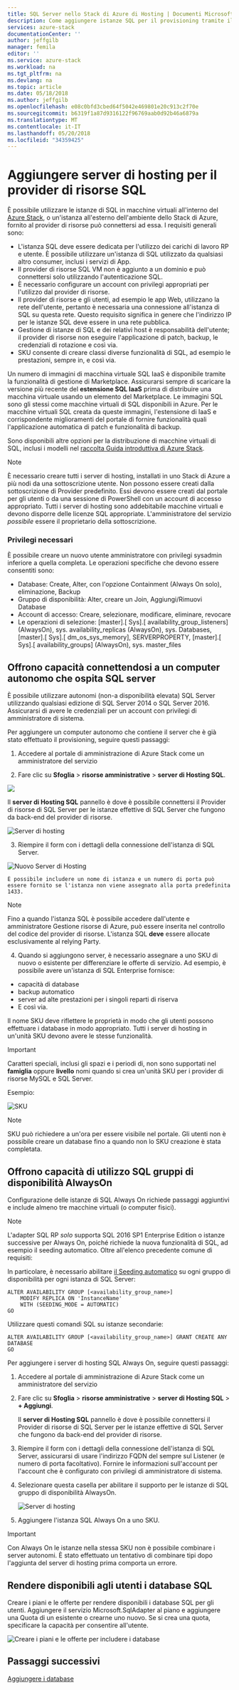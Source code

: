 ```yaml
---
title: SQL Server nello Stack di Azure di Hosting | Documenti Microsoft
description: Come aggiungere istanze SQL per il provisioning tramite il Provider di risorse di Adapter SQL
services: azure-stack
documentationCenter: ''
author: jeffgilb
manager: femila
editor: ''
ms.service: azure-stack
ms.workload: na
ms.tgt_pltfrm: na
ms.devlang: na
ms.topic: article
ms.date: 05/18/2018
ms.author: jeffgilb
ms.openlocfilehash: e08c0bfd3cbed64f5042e469801e20c913c2f70e
ms.sourcegitcommit: b6319f1a87d9316122f96769aab0d92b46a6879a
ms.translationtype: MT
ms.contentlocale: it-IT
ms.lasthandoff: 05/20/2018
ms.locfileid: "34359425"
---
```

# <a name="add-hosting-servers-for-the-sql-resource-provider"></a>Aggiungere server di hosting per il provider di risorse SQL
È possibile utilizzare le istanze di SQL in macchine virtuali all'interno del [Azure Stack](azure-stack-poc.md), o un'istanza all'esterno dell'ambiente dello Stack di Azure, fornito al provider di risorse può connettersi ad essa. I requisiti generali sono:

* L'istanza SQL deve essere dedicata per l'utilizzo dei carichi di lavoro RP e utente. È possibile utilizzare un'istanza di SQL utilizzato da qualsiasi altro consumer, inclusi i servizi di App.
* Il provider di risorse SQL VM non è aggiunto a un dominio e può connettersi solo utilizzando l'autenticazione SQL.
* È necessario configurare un account con privilegi appropriati per l'utilizzo dal provider di risorse.
* Il provider di risorse e gli utenti, ad esempio le app Web, utilizzano la rete dell'utente, pertanto è necessaria una connessione all'istanza di SQL su questa rete. Questo requisito significa in genere che l'indirizzo IP per le istanze SQL deve essere in una rete pubblica.
* Gestione di istanze di SQL e dei relativi host è responsabilità dell'utente; il provider di risorse non eseguire l'applicazione di patch, backup, le credenziali di rotazione e così via.
* SKU consente di creare classi diverse funzionalità di SQL, ad esempio le prestazioni, sempre in, e così via.

Un numero di immagini di macchina virtuale SQL IaaS è disponibile tramite la funzionalità di gestione di Marketplace. Assicurarsi sempre di scaricare la versione più recente del **estensione SQL IaaS** prima di distribuire una macchina virtuale usando un elemento del Marketplace. Le immagini SQL sono gli stessi come macchine virtuali di SQL disponibili in Azure. Per le macchine virtuali SQL creata da queste immagini, l'estensione di IaaS e corrispondente miglioramenti del portale di fornire funzionalità quali l'applicazione automatica di patch e funzionalità di backup.

Sono disponibili altre opzioni per la distribuzione di macchine virtuali di SQL, inclusi i modelli nel [raccolta Guida introduttiva di Azure Stack](https://github.com/Azure/AzureStack-QuickStart-Templates).

> [!NOTE]
> È necessario creare tutti i server di hosting, installati in uno Stack di Azure a più nodi da una sottoscrizione utente. Non possono essere creati dalla sottoscrizione di Provider predefinito. Essi devono essere creati dal portale per gli utenti o da una sessione di PowerShell con un account di accesso appropriato. Tutti i server di hosting sono addebitabile macchine virtuali e devono disporre delle licenze SQL appropriate. L'amministratore del servizio _possibile_ essere il proprietario della sottoscrizione.


### <a name="required-privileges"></a>Privilegi necessari

È possibile creare un nuovo utente amministratore con privilegi sysadmin inferiore a quella completa. Le operazioni specifiche che devono essere consentiti sono:

- Database: Create, Alter, con l'opzione Containment (Always On solo), eliminazione, Backup
- Gruppo di disponibilità: Alter, creare un Join, Aggiungi/Rimuovi Database
- Account di accesso: Creare, selezionare, modificare, eliminare, revocare
- Le operazioni di selezione: \[master\].\[ Sys\].\[ availability_group_listeners\] (AlwaysOn), sys. availability_replicas (AlwaysOn), sys. Databases, \[master\].\[ Sys\].\[ dm_os_sys_memory\], SERVERPROPERTY, \[master\].\[ Sys\].\[ availability_groups\] (AlwaysOn), sys. master_files



## <a name="provide-capacity-by-connecting-to-a-standalone-hosting-sql-server"></a>Offrono capacità connettendosi a un computer autonomo che ospita SQL server
È possibile utilizzare autonomi (non-a disponibilità elevata) SQL Server utilizzando qualsiasi edizione di SQL Server 2014 o SQL Server 2016. Assicurarsi di avere le credenziali per un account con privilegi di amministratore di sistema.

Per aggiungere un computer autonomo che contiene il server che è già stato effettuato il provisioning, seguire questi passaggi:

1. Accedere al portale di amministrazione di Azure Stack come un amministratore del servizio

2. Fare clic su **Sfoglia** &gt; **risorse amministrative** &gt; **server di Hosting SQL**.

  ![](./media/azure-stack-sql-rp-deploy/sqlhostingservers.png)

  Il **server di Hosting SQL** pannello è dove è possibile connettersi il Provider di risorse di SQL Server per le istanze effettive di SQL Server che fungono da back-end del provider di risorse.

  ![Server di hosting](./media/azure-stack-sql-rp-deploy/sqladapterdashboard.png)

3. Riempire il form con i dettagli della connessione dell'istanza di SQL Server.

  ![Nuovo Server di Hosting](./media/azure-stack-sql-rp-deploy/sqlrp-newhostingserver.png)

    È possibile includere un nome di istanza e un numero di porta può essere fornito se l'istanza non viene assegnato alla porta predefinita 1433.

  > [!NOTE]
  > Fino a quando l'istanza SQL è possibile accedere dall'utente e amministratore Gestione risorse di Azure, può essere inserita nel controllo del codice del provider di risorse. L'istanza SQL __deve__ essere allocate esclusivamente al relying Party.

4. Quando si aggiungono server, è necessario assegnare a uno SKU di nuovo o esistente per differenziare le offerte di servizio. Ad esempio, è possibile avere un'istanza di SQL Enterprise fornisce:
  - capacità di database
  - backup automatico
  - server ad alte prestazioni per i singoli reparti di riserva
  - E così via.

  Il nome SKU deve riflettere le proprietà in modo che gli utenti possono effettuare i database in modo appropriato. Tutti i server di hosting in un'unità SKU devono avere le stesse funzionalità.

> [!IMPORTANT]
> Caratteri speciali, inclusi gli spazi e i periodi di, non sono supportati nel **famiglia** oppure **livello** nomi quando si crea un'unità SKU per i provider di risorse MySQL e SQL Server.

Esempio:

![SKU](./media/azure-stack-sql-rp-deploy/sqlrp-newsku.png)

>[!NOTE]
> SKU può richiedere a un'ora per essere visibile nel portale. Gli utenti non è possibile creare un database fino a quando non lo SKU creazione è stata completata.

## <a name="provide-capacity-using-sql-always-on-availability-groups"></a>Offrono capacità di utilizzo SQL gruppi di disponibilità AlwaysOn
Configurazione delle istanze di SQL Always On richiede passaggi aggiuntivi e include almeno tre macchine virtuali (o computer fisici).

> [!NOTE]
> L'adapter SQL RP _solo_ supporta SQL 2016 SP1 Enterprise Edition o istanze successive per Always On, poiché richiede la nuova funzionalità di SQL, ad esempio il seeding automatico. Oltre all'elenco precedente comune di requisiti:

In particolare, è necessario abilitare [il Seeding automatico](https://docs.microsoft.com/sql/database-engine/availability-groups/windows/automatically-initialize-always-on-availability-group) su ogni gruppo di disponibilità per ogni istanza di SQL Server:

  ```
  ALTER AVAILABILITY GROUP [<availability_group_name>]
      MODIFY REPLICA ON 'InstanceName'
      WITH (SEEDING_MODE = AUTOMATIC)
  GO
  ```

Utilizzare questi comandi SQL su istanze secondarie:

  ```
  ALTER AVAILABILITY GROUP [<availability_group_name>] GRANT CREATE ANY DATABASE
  GO
  ```

Per aggiungere i server di hosting SQL Always On, seguire questi passaggi:

1. Accedere al portale di amministrazione di Azure Stack come un amministratore del servizio

2. Fare clic su **Sfoglia** &gt; **risorse amministrative** &gt; **server di Hosting SQL** &gt; **+ Aggiungi**.

    Il **server di Hosting SQL** pannello è dove è possibile connettersi il Provider di risorse di SQL Server per le istanze effettive di SQL Server che fungono da back-end del provider di risorse.

3. Riempire il form con i dettagli della connessione dell'istanza di SQL Server, assicurarsi di usare l'indirizzo FQDN del sempre sul Listener (e numero di porta facoltativo). Fornire le informazioni sull'account per l'account che è configurato con privilegi di amministratore di sistema.

4. Selezionare questa casella per abilitare il supporto per le istanze di SQL gruppo di disponibilità AlwaysOn.

    ![Server di hosting](./media/azure-stack-sql-rp-deploy/AlwaysOn.PNG)

5. Aggiungere l'istanza SQL Always On a uno SKU. 

> [!IMPORTANT]
> Con Always On le istanze nella stessa SKU non è possibile combinare i server autonomi. È stato effettuato un tentativo di combinare tipi dopo l'aggiunta del server di hosting prima comporta un errore.


## <a name="making-sql-databases-available-to-users"></a>Rendere disponibili agli utenti i database SQL

Creare i piani e le offerte per rendere disponibili i database SQL per gli utenti. Aggiungere il servizio Microsoft.SqlAdapter al piano e aggiungere una Quota di un esistente o crearne uno nuovo. Se si crea una quota, specificare la capacità per consentire all'utente.

![Creare i piani e le offerte per includere i database](./media/azure-stack-sql-rp-deploy/sqlrp-newplan.png)


## <a name="next-steps"></a>Passaggi successivi

[Aggiungere i database](azure-stack-sql-resource-provider-databases.md)
